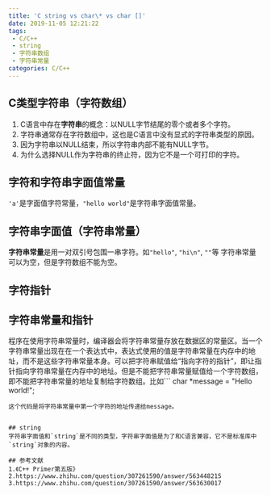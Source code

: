 ```yaml
---
title: 'C string vs char\* vs char []'
date: 2019-11-05 12:21:22
tags:
 - C/C++
 - string
 - 字符串数组
 - 字符串常量
categories: C/C++
---
```


## C类型字符串（字符数组）
1. C语言中存在**字符串**的概念：以NULL字节结尾的零个或者多个字符。
2. 字符串通常存在字符数组中，这也是C语言中没有显式的字符串类型的原因。
3. 因为字符串以NULL结束，所以字符串内部不能有NULL字节。
4. 为什么选择NULL作为字符串的终止符，因为它不是一个可打印的字符。

## 字符和字符串字面值常量
`'a'`是字面值字符常量，`"hello world"`是字符串字面值常量。

## 字符串字面值（字符串常量）
**字符串常量**是用一对双引号包围一串字符。如`"hello"`, `"hi\n"`, `""`等
字符串常量可以为空，但是字符数组不能为空。

## 字符指针

## 字符串常量和指针
程序在使用字符串常量时，编译器会将字符串常量存放在数据区的常量区。当一个字符串常量出现在在一个表达式中，表达式使用的值是字符串常量在内存中的地址，而不是这些字符串常量本身。可以把字符串赋值给“指向字符的指针”，即让指针指向字符串常量在内存中的地址。但是不能把字符串常量赋值给一个字符数组，即不能把字符串常量的地址复制给字符数组。比如```
char *message = "Hello world!";
```
这个代码是将字符串常量中第一个字符的地址传递给message。


## string
字符串字面值和`string`是不同的类型，字符串字面值是为了和C语言兼容，它不是标准库中`string`对象的内容。

## 参考文献
1.《C++ Primer第五版》
2.https://www.zhihu.com/question/307261590/answer/563448215
3.https://www.zhihu.com/question/307261590/answer/563630017

